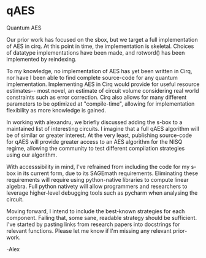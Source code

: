 # qAES
Quantum AES

Our prior work has focused on the sbox, but we target a full implementation of AES in cirq. At this point in time, the implementation is skeletal. Choices of datatype implementations have been made, and rotword() has been implemented by reindexing.

To my knowledge, no implementation of AES has yet been written in Cirq, nor have I been able to find complete source-code for any quantum implementation. Implementing AES in Cirq would provide for useful resource estimates-- most novel, an estimate of circuit volume considering real world constraints such as error correction. Cirq also allows for many different parameters to be optimized at "compile-time", allowing for implementation flexibility as more knowledge is gained. 

In working with alexandru, we briefly discussed adding the s-box to a maintained list of interesting circuits. I imagine that a full qAES algorithm will be of similar or greater interest. At the very least, publishing source-code for qAES will provide greater access to an AES algorithm for the NISQ regime, allowing the community to test different compilation strategies using our algorithm. 

With accesssibility in mind, I've refrained from including the code for my s-box in its current form, due to its SAGEmath requirements. Eliminating these requirements will require using python-native libraries to compute linear algebra. Full python nativety will allow programmers and researchers to leverage higher-level debugging tools such as pycharm when analysing the circuit. 

Moving forward, I intend to include the best-known strategies for each component. Failing that, some sane, readable strategy should be sufficient. I've started by pasting links from research papers into docstrings for relevant functions. Please let me know if I'm missing any relevant prior-work.

-Alex
